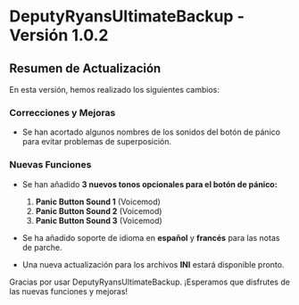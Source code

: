 # DeputyRyansUltimateBackup - Versión 1.0.2

## Resumen de Actualización

En esta versión, hemos realizado los siguientes cambios:

### Correcciones y Mejoras
- Se han acortado algunos nombres de los sonidos del botón de pánico para evitar problemas de superposición.

### Nuevas Funciones
- Se han añadido **3 nuevos tonos opcionales para el botón de pánico:**
  1. **Panic Button Sound 1** (Voicemod)
  2. **Panic Button Sound 2** (Voicemod)
  3. **Panic Button Sound 3** (Voicemod)
  
- Se ha añadido soporte de idioma en **español** y **francés** para las notas de parche.
- Una nueva actualización para los archivos **INI** estará disponible pronto.

Gracias por usar DeputyRyansUltimateBackup. ¡Esperamos que disfrutes de las nuevas funciones y mejoras!
